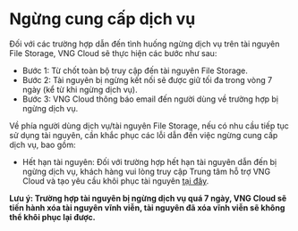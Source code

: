 # Ngừng cung cấp dịch vụ

Đối với các trường hợp dẫn đến tình huống ngừng dịch vụ trên tài nguyên File Storage, VNG Cloud sẽ thực hiện các bước như sau:

* Bước 1: Từ chốt toàn bộ truy cập đến tài nguyên File Storage.
* Bước 2: Tài nguyên bị ngừng kết nối sẽ được giữ tối đa trong vòng 7 ngày (kể từ khi ngừng dịch vụ).
* Bước 3: VNG Cloud thông báo email đến người dùng về trường hợp bị ngừng dịch vụ.

Về phía người dùng dịch vụ/tài nguyên File Storage, nếu có nhu cầu tiếp tục sử dụng tài nguyên, cần khắc phục các lỗi dẫn đến việc ngừng cung cấp dịch vụ, bao gồm:

* Hết hạn tài nguyên: Đối với trường hợp hết hạn tài nguyên dẫn đến bị ngừng dịch vụ, khách hàng vui lòng truy cập Trung tâm hỗ trợ VNG Cloud và tạo yêu cầu khôi phục tài nguyên [tại đây](https://helpdesk.vngcloud.vn/portal/en/newticket).

**Lưu ý: Trường hợp tài nguyên bị ngừng dịch vụ quá 7 ngày, VNG Cloud sẽ tiến hành xóa tài nguyên vĩnh viễn, tài nguyên đã xóa vĩnh viễn sẽ không thể khôi phục lại được.**
